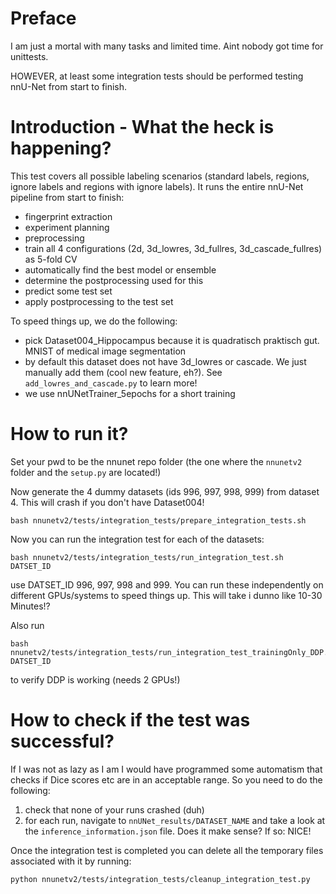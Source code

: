 # Preface

I am just a mortal with many tasks and limited time. Aint nobody got time for unittests.

HOWEVER, at least some integration tests should be performed testing nnU-Net from start to finish.

# Introduction - What the heck is happening?
This test covers all possible labeling scenarios (standard labels, regions, ignore labels and regions with 
ignore labels). It runs the entire nnU-Net pipeline from start to finish:

- fingerprint extraction
- experiment planning
- preprocessing
- train all 4 configurations (2d, 3d_lowres, 3d_fullres, 3d_cascade_fullres) as 5-fold CV
- automatically find the best model or ensemble
- determine the postprocessing used for this
- predict some test set
- apply postprocessing to the test set

To speed things up, we do the following:
- pick Dataset004_Hippocampus because it is quadratisch praktisch gut. MNIST of medical image segmentation
- by default this dataset does not have 3d_lowres or cascade. We just manually add them (cool new feature, eh?). See `add_lowres_and_cascade.py` to learn more! 
- we use nnUNetTrainer_5epochs for a short training

# How to run it?

Set your pwd to be the nnunet repo folder (the one where the `nnunetv2` folder and the `setup.py` are located!)

Now generate the 4 dummy datasets (ids 996, 997, 998, 999) from dataset 4. This will crash if you don't have Dataset004!
```commandline
bash nnunetv2/tests/integration_tests/prepare_integration_tests.sh 
```

Now you can run the integration test for each of the datasets:
```commandline
bash nnunetv2/tests/integration_tests/run_integration_test.sh DATSET_ID
```
use DATSET_ID 996, 997, 998 and 999. You can run these independently on different GPUs/systems to speed things up. 
This will take i dunno like 10-30 Minutes!?

Also run 
```commandline
bash nnunetv2/tests/integration_tests/run_integration_test_trainingOnly_DDP.sh DATSET_ID
```
to verify DDP is working (needs 2 GPUs!)

# How to check if the test was successful?
If I was not as lazy as I am I would have programmed some automatism that checks if Dice scores etc are in an acceptable range.
So you need to do the following:
1) check that none of your runs crashed (duh)
2) for each run, navigate to `nnUNet_results/DATASET_NAME` and take a look at the `inference_information.json` file. 
Does it make sense? If so: NICE!

Once the integration test is completed you can delete all the temporary files associated with it by running:

```commandline
python nnunetv2/tests/integration_tests/cleanup_integration_test.py
```
